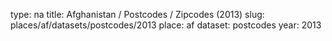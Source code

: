 type: na
title: Afghanistan / Postcodes / Zipcodes (2013)
slug: places/af/datasets/postcodes/2013
place: af
dataset: postcodes
year: 2013
